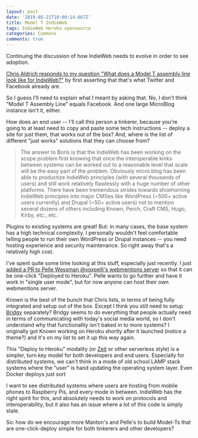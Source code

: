 ```yaml
---
layout: post
date: '2019-05-21T10:00:14.667Z'
title: Model T IndieWeb
tags: IndieWeb Heroku opensource
categories: Commons
comments: true
---
```

Continuing the discussion of how IndieWeb needs to evolve in order to see adoption.

<!-- more -->

[Chris Aldrich responds to my question "What does a Model T assembly line look like for IndieWeb?"](https://boffosocko.com/2019/05/21/scale-and-scope-jim-luke/#Boris%20is%20asking%20a%20problematic%20question%20not%20remembering%20early%20issues%20with%20the%20Model%20T,%20which%20Jim%20Luke%20reminds%20us%20of%20in%20his%20article:) by first asserting that that's what Twitter and Facebook already are.

So I guess I'll need to explain what I meant by asking that. No, I don't think "Model T Assembly Line" equals Facebook. And one large MicroBlog instance isn't it, either.

How does an end user -- I'll call this person a tinkerer, because you're going to at least need to copy and paste some tech instructions -- deploy a site for just them, that works out of the box? And, where is the list of different "just works" solutions that they can choose from?

> The answer to Boris is that the IndieWeb has been working on the scope problem first knowing that once the interoperable kinks between systems can be worked out to a reasonable level that scale will be the easy part of the problem. Obviously micro.blog has been able to productize IndieWeb principles (with several thousands of users) and still work relatively flawlessly with a huge number of other platforms.  There have been tremendous strides towards shoehorning IndieWeb principles into major CMSes like WordPress (~500+ active users currently) and Drupal (~50+ active users) not to mention several dozens of others including Known, Perch, Craft CMS, Hugo, Kirby, etc., etc.

Plugins to existing systems are great! But: in many cases, the base system has a high technical complexity. I personally wouldn't feel comfortable telling people to run their own WordPress or Drupal instances -- you need hosting experience and security maintenance. So right away that's a relatively high cost.

I've spent quite some time looking at this stuff, especially just recently. I just [added a PR to Pelle Wessman @voxpelli's webmentions server](https://github.com/voxpelli/webpage-webmentions/pull/106) so that it can be one-click "Deployed to Heroku". Pelle wants to go further and have it work in "single user mode", but for now anyone can host their own webmentions server.

Known is the best of the bunch that Chris lists, in terms of being fully integrated and setup out of the box. Except I think you still need to setup [Bridgy](https://brid.gy/) separately? Bridgy seems to do everything that people actually need in terms of communicating with today's social media world, so I don't understand why that functionality isn't baked in to more systems? I originally got Known working on Heroku shortly after it launched (notice a theme?) and it's on my list to set it up this way again.

This "Deploy to Heroku" modality (or [Zeit](https://zeit.co/) or other serverless style) is a simpler, turn key model for both developers and end users. Especially for distributed systems, we can't think in a mode of old school LAMP stack systems where the "user" is hand updating the operating system layer. Even Docker deploys just sort

I want to see distributed systems where users are hosting from mobile phones to Raspberry Pis, and every mode in between. IndieWeb has the right spirit for this, and absolutely needs to work on protocols and interoperability, but it also has an issue where a lot of this code is simply stale.

So: how do we encourage more Manton's and Pelle's to build Model-Ts that are one-click-deploy simple for both tinkerers and other developers?